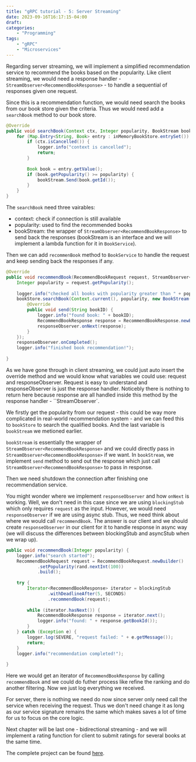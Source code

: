 ```yaml
---
title: "gRPC tutorial - 5: Server Streaming"
date: 2023-09-16T16:17:15-04:00
draft:
categories: 
    - "Programming"
tags: 
    - "gRPC"
    - "Microservices"
---
```


Regarding server streaming, we will implement a simplified recommendation service to recommend the books based on the popularity. Like client streaming, we would need a response handler - `StreamObserver<RecommendBookResponse>` - to handle a sequential of responses given one request.

Since this is a recommendation function, we would need search the books from our book store given the criteria. Thus we would need add a `searchBook` method to our book store. 

```java
@Override  
public void searchBook(Context ctx, Integer popularity, BookStream bookStream) {  
    for (Map.Entry<String, Book> entry : inMemoryBookStore.entrySet()) {  
        if (ctx.isCancelled()) {  
            logger.info("context is cancelled");  
            return;  
        }  
  
        Book book = entry.getValue();  
        if (book.getPopularity() >= popularity) {  
            bookStream.Send(book.getId());  
        }  
    }  
}
```

The `searchBook` need three vairables: 
- context: check if connection is still available
- popularity: used to find the recommended books
- bookStream: the wrapper of `StreamObserver<RecommendBookResponse>` to send back the responses (bookStream is an interface and we will implement a lambda function for it in `BookService`).

Then we can add `recommenBook` method to `BookService` to handle the request and keep sending back the responses if any.

```java
@Override  
public void recommendBook(RecommendBookRequest request, StreamObserver<RecommendBookResponse> responseObserver) {  
    Integer popularity = request.getPopularity();  
  
    logger.info("checked all books with popularity greater than " + popularity);  
    bookStore.searchBook(Context.current(), popularity, new BookStream() {  
        @Override  
        public void send(String bookID) {  
            logger.info("found book: " + bookID);  
            RecommendBookResponse response = RecommendBookResponse.newBuilder().setBookId(bookID).build();  
            responseObserver.onNext(response);  
        }  
    });  
    responseObserver.onCompleted();  
    logger.info("finished book recommendation!");  
  
}
```

As we have gone through in client streaming, we could just auto insert the override method and we would know what variables we could use: request and responseObserver. Request is easy to understand and responseObserver is just the response handler. Noticebly there is nothing to return here because response are all handled inside this method by the response handler - ``StreamObserver<RecommendBookResponse>`.

We firstly get the popularity from our request - this could be way more complicated in real-world recommendation system - and we can feed this to `bookStore` to search the qualified books. And the last variable is `bookStream` we metioned earlier. 

`bookStream` is essentially the wrapper of `StreamObserver<RecommendBookResponse>` and we could directly pass in `StreamObserver<RecommendBookResponse>` if we want. In `bookStream`, we implement `send` method to send out the response which just call `StreamObserver<RecommendBookResponse>` to pass in response.

Then we need shutdown the connection after finishing one recommendation service.

You might wonder where we implement `responseObserver` and how `onNext` is working. Well, we don't need in this case since we are using `blockingStub` which only requires `request` as the input. However, we would need `responseObserver` if we are using async stub. Thus, we need think about where we would call `recommendBook`. The answer is our client and we should create `responseObserver` in our client for it to handle response in async way (we will discuss the differences between blockingStub and asyncStub when we wrap up).

```java
public void recommendBook(Integer popularity) {  
    logger.info("search started");  
    RecommendBookRequest request = RecommendBookRequest.newBuilder()  
            .setPopularity(rand.nextInt(100))  
            .build();  
  
    try {  
        Iterator<RecommendBookResponse> iterator = blockingStub  
                .withDeadlineAfter(5, SECONDS)  
                .recommendBook(request);  
  
        while (iterator.hasNext()) {  
            RecommendBookResponse response = iterator.next();  
            logger.info("found: " + response.getBookId());  
        }  
    } catch (Exception e) {  
        logger.log(SEVERE, "request failed: " + e.getMessage());  
        return;  
    }  
    logger.info("recommendation completed!");  
  
}
```

Here we would get an iterator of `RecommendBookResponse` by calling `recommendBook` and we could do futher process like refine the ranking and do another filtering. Now we just log everything we received.

For server, there is nothing we need do now since server only need call the service when receiving the request. Thus we don't need change it as long as our service signature remains the same which makes saves a lot of time for us to focus on the core logic.

Next chapter will be last one - bidirectional streaming - and we will implement a rating function for client to submit ratings for several books at the same time.

The complete project can be found [here](https://github.com/ydeng11/gRPC-tutorial/tree/main).